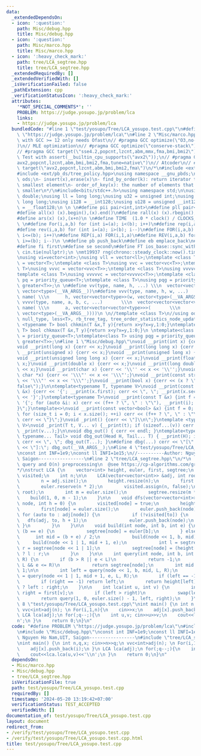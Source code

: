 ```yaml
---
data:
  _extendedDependsOn:
  - icon: ':question:'
    path: Misc/debug.hpp
    title: Misc/debug.hpp
  - icon: ':question:'
    path: Misc/marco.hpp
    title: Misc/marco.hpp
  - icon: ':heavy_check_mark:'
    path: tree/LCA_segtree.hpp
    title: tree/LCA_segtree.hpp
  _extendedRequiredBy: []
  _extendedVerifiedWith: []
  _isVerificationFailed: false
  _pathExtension: cpp
  _verificationStatusIcon: ':heavy_check_mark:'
  attributes:
    '*NOT_SPECIAL_COMMENTS*': ''
    PROBLEM: https://judge.yosupo.jp/problem/lca
    links:
    - https://judge.yosupo.jp/problem/lca
  bundledCode: "#line 1 \"test/yosupo/Tree/LCA_yosupo.test.cpp\"\n#define PROBLEM\
    \ \"https://judge.yosupo.jp/problem/lca\"\n#line 2 \"Misc/marco.hpp\"\n// Judges\
    \ with GCC >= 12 only needs Ofast\n// #pragma GCC optimize(\"O3,no-stack-protector,fast-math,unroll-loops,tree-vectorize\"\
    )\n// MLE optimization\n// #pragma GCC optimize(\"conserve-stack\")\n// Old judges\n\
    // #pragma GCC target(\"sse4.2,popcnt,lzcnt,abm,mmx,fma,bmi,bmi2\")\n// New judges.\
    \ Test with assert(__builtin_cpu_supports(\"avx2\"));\n// #pragma GCC target(\"\
    avx2,popcnt,lzcnt,abm,bmi,bmi2,fma,tune=native\")\n// Atcoder\n// #pragma GCC\
    \ target(\"avx2,popcnt,lzcnt,abm,bmi,bmi2,fma\")\n/*\n#include <ext/pb_ds/assoc_container.hpp>\n\
    #include <ext/pb_ds/tree_policy.hpp>\nusing namespace __gnu_pbds;\ntypedef tree<int,null_type,less<int>,rb_tree_tag,tree_order_statistics_node_update>\
    \ ods;\n- insert(x),erase(x)\n- find_by_order(k): return iterator to the k-th\
    \ smallest element\n- order_of_key(x): the number of elements that are strictly\
    \ smaller\n*/\n#include<bits/stdc++.h>\nusing namespace std;\n\nusing ld = long\
    \ double;\nusing ll = long long;\nusing u32 = unsigned int;\nusing u64 = unsigned\
    \ long long;\nusing i128 = __int128;\nusing u128 = unsigned __int128;\nusing f128\
    \ = __float128;\n \n \n#define pii pair<int,int>\n#define pll pair<ll,ll>\n \n\
    #define all(x) (x).begin(),(x).end()\n#define rall(x) (x).rbegin(),(x).rend()\n\
    #define ars(x) (x),(x+n)\n \n#define TIME  (1.0 * clock() / CLOCKS_PER_SEC)\n\
    \ \n#define For(i,a,b) for (int i=(a); i<(b); i++)\n#define rep(i,a) For(i,0,a)\n\
    #define rev(i,a,b) for (int i=(a); i>(b); i--)\n#define FOR(i,a,b) for (int i=(a);\
    \ i<=(b); i++)\n#define REP(i,a) FOR(i,1,a)\n#define REV(i,a,b) for (int i=(a);\
    \ i>=(b); i--)\n \n#define pb push_back\n#define eb emplace_back\n#define mp make_pair\n\
    #define fi first\n#define se second\n#define FT ios_base::sync_with_stdio(false);\
    \ cin.tie(nullptr);\n \nmt19937 rng(chrono::steady_clock::now().time_since_epoch().count());\n\
    \nusing vi=vector<int>;\nusing vll = vector<ll>;\ntemplate <class T>\nusing vc\
    \ = vector<T>;\ntemplate <class T>\nusing vvc = vector<vc<T>>;\ntemplate <class\
    \ T>\nusing vvvc = vector<vvc<T>>;\ntemplate <class T>\nusing vvvvc = vector<vvvc<T>>;\n\
    template <class T>\nusing vvvvvc = vector<vvvvc<T>>;\ntemplate <class T>\nusing\
    \ pq = priority_queue<T>;\ntemplate <class T>\nusing pqg = priority_queue<T, vector<T>,\
    \ greater<T>>;\n \n#define vv(type, name, h, ...) \\\n  vector<vector<type>> name(h,\
    \ vector<type>(__VA_ARGS__))\n#define vvv(type, name, h, w, ...)   \\\n  vector<vector<vector<type>>>\
    \ name( \\\n      h, vector<vector<type>>(w, vector<type>(__VA_ARGS__)))\n#define\
    \ vvvv(type, name, a, b, c, ...)       \\\n  vector<vector<vector<vector<type>>>>\
    \ name( \\\n      a, vector<vector<vector<type>>>(       \\\n             b, vector<vector<type>>(c,\
    \ vector<type>(__VA_ARGS__))))\n \n//template <class T>\n//using ods =\n//   tree<T,\
    \ null_type, less<T>, rb_tree_tag, tree_order_statistics_node_update>;\n \ntemplate\
    \ <typename T> bool chkmin(T &x,T y){return x>y?x=y,1:0;}\ntemplate <typename\
    \ T> bool chkmax(T &x,T y){return x<y?x=y,1:0;}\n \ntemplate<class T> using pq\
    \ = priority_queue<T>;\ntemplate<class T> using pqg = priority_queue<T, vector<T>,\
    \ greater<T>>;\n#line 1 \"Misc/debug.hpp\"\nvoid __print(int x) {cerr << x;}\n\
    void __print(long x) {cerr << x;}\nvoid __print(long long x) {cerr << x;}\nvoid\
    \ __print(unsigned x) {cerr << x;}\nvoid __print(unsigned long x) {cerr << x;}\n\
    void __print(unsigned long long x) {cerr << x;}\nvoid __print(float x) {cerr <<\
    \ x;}\nvoid __print(double x) {cerr << x;}\nvoid __print(long double x) {cerr\
    \ << x;}\nvoid __print(char x) {cerr << '\\'' << x << '\\'';}\nvoid __print(const\
    \ char *x) {cerr << '\\\"' << x << '\\\"';}\nvoid __print(const string &x) {cerr\
    \ << '\\\"' << x << '\\\"';}\nvoid __print(bool x) {cerr << (x ? \"true\" : \"\
    false\");}\n\ntemplate<typename T, typename V>\nvoid __print(const pair<T, V>\
    \ &x) {cerr << '{'; __print(x.first); cerr << \", \"; __print(x.second); cerr\
    \ << '}';}\ntemplate<typename T>\nvoid __print(const T &x) {int f = 0; cerr <<\
    \ '{'; for (auto &i: x) cerr << (f++ ? \", \" : \"\"), __print(i); cerr << \"\
    }\";}\ntemplate<>\nvoid __print(const vector<bool> &x) {int f = 0; cerr << '{';\
    \ for (size_t i = 0; i < x.size(); ++i) cerr << (f++ ? \", \" : \"\"), __print(x[i]);\
    \ cerr << \"}\";}\nvoid _print() {cerr << \"]\\n\";}\ntemplate <typename T, typename...\
    \ V>\nvoid _print(T t, V... v) {__print(t); if (sizeof...(v)) cerr << \", \";\
    \ _print(v...);}\n\nvoid dbg_out() { cerr << endl; }\ntemplate<typename Head,\
    \ typename... Tail> void dbg_out(Head H, Tail... T) { __print(H); if (sizeof...(T))\
    \ cerr << \", \"; dbg_out(T...); }\n#define dbg(...) cerr << \"[\" << #__VA_ARGS__\
    \ << \"]:\"; dbg_out(__VA_ARGS__);\n#line 4 \"test/yosupo/Tree/LCA_yosupo.test.cpp\"\
    \nconst int INF=1e9;\nconst ll INFI=1e15;\n//----------Author: Nguyen Ho Nam,UIT,\
    \ Saigon-----------------\n#line 2 \"tree/LCA_segtree.hpp\"\n/*\n  LCA -O(logN)\
    \ query and O(n) preprocessing\n  @see https://cp-algorithms.com/graph/lca.html\n\
    */\nstruct LCA {\n    vector<int> height, euler, first, segtree;\n    vector<bool>\
    \ visited;\n    int n;\n\n    LCA(vector<vector<int>> &adj, int root = 0) {\n\
    \        n = adj.size();\n        height.resize(n);\n        first.resize(n);\n\
    \        euler.reserve(n * 2);\n        visited.assign(n, false);\n        dfs(adj,\
    \ root);\n        int m = euler.size();\n        segtree.resize(m * 4);\n    \
    \    build(1, 0, m - 1);\n    }\n\n    void dfs(vector<vector<int>> &adj, int\
    \ node, int h = 0) {\n        visited[node] = true;\n        height[node] = h;\n\
    \        first[node] = euler.size();\n        euler.push_back(node);\n       \
    \ for (auto to : adj[node]) {\n            if (!visited[to]) {\n             \
    \   dfs(adj, to, h + 1);\n                euler.push_back(node);\n           \
    \ }\n        }\n    }\n\n    void build(int node, int b, int e) {\n        if\
    \ (b == e) {\n            segtree[node] = euler[b];\n        } else {\n      \
    \      int mid = (b + e) / 2;\n            build(node << 1, b, mid);\n       \
    \     build(node << 1 | 1, mid + 1, e);\n            int l = segtree[node << 1],\
    \ r = segtree[node << 1 | 1];\n            segtree[node] = (height[l] < height[r])\
    \ ? l : r;\n        }\n    }\n\n    int query(int node, int b, int e, int L, int\
    \ R) {\n        if (b > R || e < L)\n            return -1;\n        if (b >=\
    \ L && e <= R)\n            return segtree[node];\n        int mid = (b + e) >>\
    \ 1;\n\n        int left = query(node << 1, b, mid, L, R);\n        int right\
    \ = query(node << 1 | 1, mid + 1, e, L, R);\n        if (left == -1) return right;\n\
    \        if (right == -1) return left;\n        return height[left] < height[right]\
    \ ? left : right;\n    }\n\n    int lca(int u, int v) {\n        int left = first[u],\
    \ right = first[v];\n        if (left > right)\n            swap(left, right);\n\
    \        return query(1, 0, euler.size() - 1, left, right);\n    }\n};\n#line\
    \ 8 \"test/yosupo/Tree/LCA_yosupo.test.cpp\"\nint main() {\n int n,q,x; cin>>n>>q;\n\
    \ vvc<int>adj(n); \n For(i,1,n){\n    cin>>x;\n    adj[x].push_back(i);\n }\n\
    \ LCA lca(adj);\n for(;q--;){\n    int u,v; cin>>u>>v;\n    cout<<lca.lca(u,v)<<'\\\
    n';\n }\n    return 0;\n}\n"
  code: "#define PROBLEM \"https://judge.yosupo.jp/problem/lca\"\n#include \"Misc/marco.hpp\"\
    \n#include \"Misc/debug.hpp\"\nconst int INF=1e9;\nconst ll INFI=1e15;\n//----------Author:\
    \ Nguyen Ho Nam,UIT, Saigon-----------------\n#include \"tree/LCA_segtree.hpp\"\
    \nint main() {\n int n,q,x; cin>>n>>q;\n vvc<int>adj(n); \n For(i,1,n){\n    cin>>x;\n\
    \    adj[x].push_back(i);\n }\n LCA lca(adj);\n for(;q--;){\n    int u,v; cin>>u>>v;\n\
    \    cout<<lca.lca(u,v)<<'\\n';\n }\n    return 0;\n}\n"
  dependsOn:
  - Misc/marco.hpp
  - Misc/debug.hpp
  - tree/LCA_segtree.hpp
  isVerificationFile: true
  path: test/yosupo/Tree/LCA_yosupo.test.cpp
  requiredBy: []
  timestamp: '2024-05-20 13:19:42+07:00'
  verificationStatus: TEST_ACCEPTED
  verifiedWith: []
documentation_of: test/yosupo/Tree/LCA_yosupo.test.cpp
layout: document
redirect_from:
- /verify/test/yosupo/Tree/LCA_yosupo.test.cpp
- /verify/test/yosupo/Tree/LCA_yosupo.test.cpp.html
title: test/yosupo/Tree/LCA_yosupo.test.cpp
---
```

